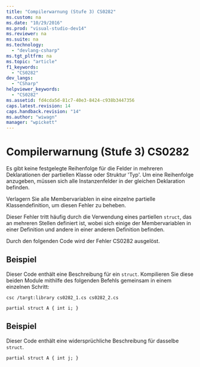 ```yaml
---
title: "Compilerwarnung (Stufe 3) CS0282"
ms.custom: na
ms.date: "10/29/2016"
ms.prod: "visual-studio-dev14"
ms.reviewer: na
ms.suite: na
ms.technology: 
  - "devlang-csharp"
ms.tgt_pltfrm: na
ms.topic: "article"
f1_keywords: 
  - "CS0282"
dev_langs: 
  - "CSharp"
helpviewer_keywords: 
  - "CS0282"
ms.assetid: fd4cda5d-81c7-40e3-8424-c938b3447356
caps.latest.revision: 14
caps.handback.revision: "14"
ms.author: "wiwagn"
manager: "wpickett"
---
```

# Compilerwarnung (Stufe 3) CS0282
Es gibt keine festgelegte Reihenfolge für die Felder in mehreren Deklarationen der partiellen Klasse oder Struktur 'Typ'. Um eine Reihenfolge anzugeben, müssen sich alle Instanzenfelder in der gleichen Deklaration befinden.  
  
 Verlagern Sie alle Membervariablen in eine einzelne partielle Klassendefinition, um diesen Fehler zu beheben.  
  
 Dieser Fehler tritt häufig durch die Verwendung eines partiellen `struct`, das an mehreren Stellen definiert ist, wobei sich einige der Membervariablen in einer Definition und andere in einer anderen Definition befinden.  
  
 Durch den folgenden Code wird der Fehler CS0282 ausgelöst.  
  
## Beispiel  
 Dieser Code enthält eine Beschreibung für ein `struct`. Kompilieren Sie diese beiden Module mithilfe des folgenden Befehls gemeinsam in einem einzelnen Schritt:  
  
 `csc /targt:library cs0282_1.cs cs0282_2.cs`  
  
```  
partial struct A { int i; }  
```  
  
## Beispiel  
 Dieser Code enthält eine widersprüchliche Beschreibung für dasselbe `struct`.  
  
```  
partial struct A { int j; }  
```